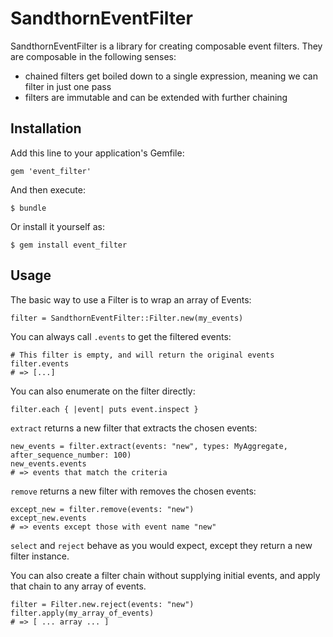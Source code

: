 # SandthornEventFilter

SandthornEventFilter is a library for creating composable event filters.
They are composable in the following senses: 

- chained filters get boiled down to a single expression, meaning we can filter in just one pass
- filters are immutable and can be extended with further chaining

## Installation

Add this line to your application's Gemfile:

    gem 'event_filter'

And then execute:

    $ bundle

Or install it yourself as:

    $ gem install event_filter

## Usage

The basic way to use a Filter is to wrap an array of Events:

    filter = SandthornEventFilter::Filter.new(my_events)

You can always call `.events` to get the filtered events:
    
    # This filter is empty, and will return the original events
    filter.events
    # => [...]
    
You can also enumerate on the filter directly:

    filter.each { |event| puts event.inspect }
    
`extract` returns a new filter that extracts the chosen events:

    new_events = filter.extract(events: "new", types: MyAggregate, after_sequence_number: 100)
    new_events.events
    # => events that match the criteria
    
`remove` returns a new filter with removes the chosen events:

    except_new = filter.remove(events: "new")
    except_new.events
    # => events except those with event name "new"
    
`select` and `reject` behave as you would expect, except they return a new filter instance.

You can also create a filter chain without supplying initial events, and apply that chain to any
array of events.

    filter = Filter.new.reject(events: "new")
    filter.apply(my_array_of_events)
    # => [ ... array ... ]
